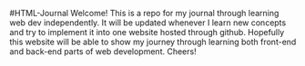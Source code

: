 #HTML-Journal
Welcome!
This is a repo for my journal through learning web dev independently. It will be updated whenever I learn new concepts and try to implement it into one website hosted through github. Hopefully this website will be able to show my journey through learning both front-end and back-end parts of web development. Cheers!
